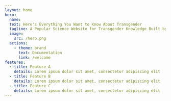```yaml
---
layout: home
hero:
  name: 
  text: Here's Everything You Want to Know About Transgender
  tagline: A Popular Science Website for Transgender Knowledge Built by Trans People
  image:
    src: /hero.png
  actions:
    - theme: brand
      text: Documentation
      link: /welcome
features:
  - title: Feature A
    details: Lorem ipsum dolor sit amet, consectetur adipiscing elit
  - title: Feature B
    details: Lorem ipsum dolor sit amet, consectetur adipiscing elit
  - title: Feature C
    details: Lorem ipsum dolor sit amet, consectetur adipiscing elit
---
```

